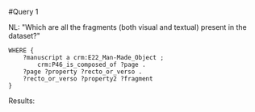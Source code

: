 #Query 1 

NL: "Which are all the fragments (both visual and textual) present in the dataset?"

```SELECT DISTINCT ?fragment
WHERE {
    ?manuscript a crm:E22_Man-Made_Object ;
        crm:P46_is_composed_of ?page . 
    ?page ?property ?recto_or_verso .
    ?recto_or_verso ?property2 ?fragment 
} 
```

Results: 

```hf:Carta_HF_I_12v_13r
```
```hf.Carta_HF_I_44v_45r
```
```hf:HF_I_incipit_title-frag
```
```hf:HF_I_incipit_illustration
```
```hf:Carta_HF_IV_20v_21r
```
```hf:Illustrazione_X
```
